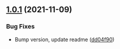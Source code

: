 ## [1.0.1](https://github.com/Manoonchai/learn/compare/v1.0.0...v1.0.1) (2021-11-09)


### Bug Fixes

* Bump version, update readme ([dd04f90](https://github.com/Manoonchai/learn/commit/dd04f901cefc26584dd276264ffe6a0fd4d80cc7))
